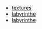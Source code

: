
* [textures](./demoVR_texture.html)
* [labyrinthe](./labyrinthe.html)
* [labyrinthe](./what_a_mess.html)

